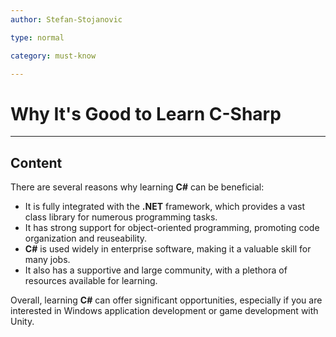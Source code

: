 ```yaml
---
author: Stefan-Stojanovic

type: normal

category: must-know

---
```


# Why It's Good to Learn C-Sharp

---

## Content


There are several reasons why learning **C#** can be beneficial:

- It is fully integrated with the **.NET** framework, which provides a vast class library for numerous programming tasks.
- It has strong support for object-oriented programming, promoting code organization and reuseability.
- **C#** is used widely in enterprise software, making it a valuable skill for many jobs.
- It also has a supportive and large community, with a plethora of resources available for learning.

Overall, learning **C#** can offer significant opportunities, especially if you are interested in Windows application development or game development with Unity.